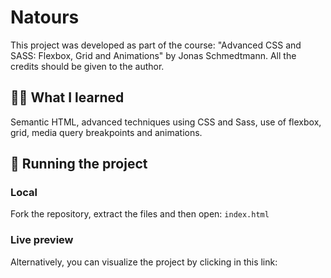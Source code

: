 # Natours

This project was developed as part of the course: "Advanced CSS and SASS: Flexbox, Grid and Animations" by Jonas Schmedtmann. All the credits should be given to the author.

## 👨‍💻 What I learned

Semantic HTML, advanced techniques using CSS and Sass, use of flexbox, grid, media query breakpoints and animations.

## 📂 Running the project

### Local
Fork the repository, extract the files and then open: `index.html`

### Live preview
Alternatively, you can visualize the project by clicking in this link: 
